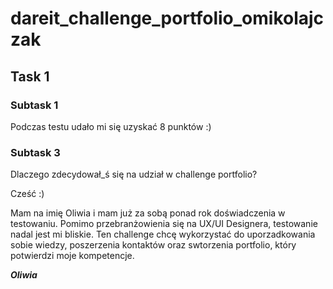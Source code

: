 # dareit_challenge_portfolio_omikolajczak


## Task 1


### Subtask 1
Podczas testu udało mi się uzyskać 8 punktów :)


### Subtask 3
Dlaczego zdecydował_ś się na udział w challenge portfolio?

Cześć :) 

Mam na imię Oliwia i mam już za sobą ponad rok doświadczenia w testowaniu. Pomimo przebranżowienia się na UX/UI Designera, testowanie nadal jest mi bliskie. Ten challenge chcę wykorzystać do uporzadkowania sobie wiedzy, poszerzenia kontaktów oraz swtorzenia portfolio, który potwierdzi moje kompetencje. 

***Oliwia***
